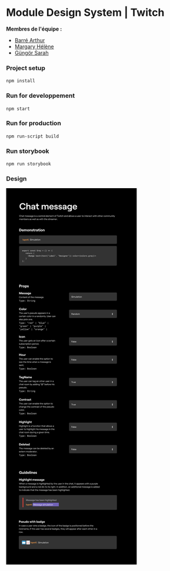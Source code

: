 # Module Design System | Twitch

**Membres de l'équipe :**

- [Barré Arthur](https://github.com/ArthurBarre)
- [Margary Hélène](https://github.com/hlnmargary)
- [Güngör Sarah](https://github.com/shatice)

### Project setup
```
npm install
```

### Run for developpement
```
npm start
```

### Run for production
```
npm run-script build
```

### Run storybook
```
npm run storybook
```

### Design
![alt text](https://github.com/ArthurBarre/react-sc-sb-g1/blob/master/design/chatmessage.jpg)
